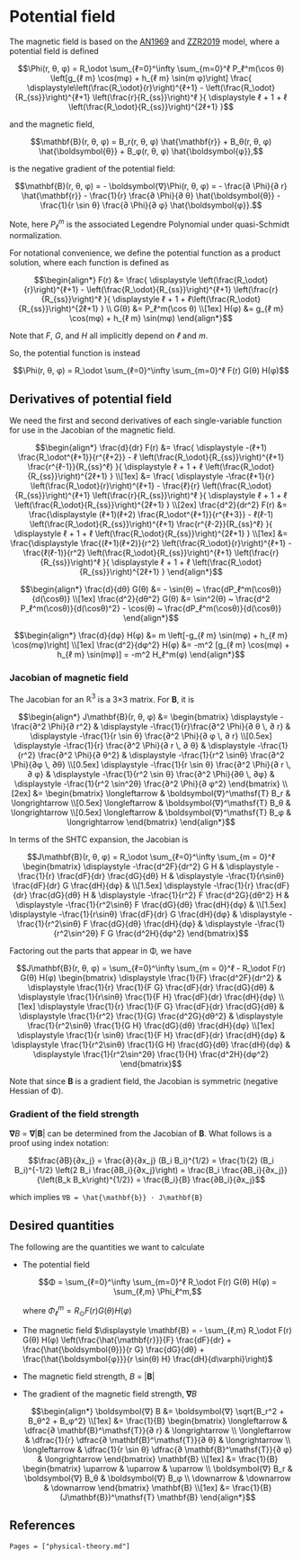 # Potential field
The magnetic field is based on the [AN1969](@citet) and [ZZR2019](@citet) model, where a potential field is defined
```math
\Phi(r, θ, φ)
= R_\odot
  \sum_{ℓ=0}^\infty
    \sum_{m=0}^ℓ
      P_ℓ^m(\cos θ)
      \left[g_{ℓ m} \cos(mφ) + h_{ℓ m} \sin(m φ)\right]
      \frac{
        \displaystyle\left(\frac{R_\odot}{r}\right)^{ℓ+1} - \left(\frac{R_\odot}{R_{ss}}\right)^{ℓ+1} \left(\frac{r}{R_{ss}}\right)^ℓ
      }{
        \displaystyle ℓ + 1 + ℓ \left(\frac{R_\odot}{R_{ss}}\right)^{2ℓ+1}
      }
```
and the magnetic field,
```math
\mathbf{B}(r, θ, φ) = B_r(r, θ, φ) \hat{\mathbf{r}} + B_θ(r, θ, φ) \hat{\boldsymbol{θ}} + B_φ(r, θ, φ) \hat{\boldsymbol{φ}},
```
is the negative gradient of the potential field:
```math
\mathbf{B}(r, θ, φ)
= - \boldsymbol{∇}\Phi(r, θ, φ)
= - \frac{∂ \Phi}{∂ r} \hat{\mathbf{r}}
  - \frac{1}{r} \frac{∂ \Phi}{∂ θ} \hat{\boldsymbol{θ}}
  - \frac{1}{r \sin θ} \frac{∂ \Phi}{∂ φ} \hat{\boldsymbol{φ}}.
```

Note, here $P_ℓ^m$ is the associated Legendre Polynomial under quasi-Schmidt normalization.

For notational convenience, we define the potential function as a product solution, where each function is defined as
```math
\begin{align*}
F(r) &= \frac{
    \displaystyle \left(\frac{R_\odot}{r}\right)^{ℓ+1} - \left(\frac{R_\odot}{R_{ss}}\right)^{ℓ+1} \left(\frac{r}{R_{ss}}\right)^ℓ
}{
    \displaystyle ℓ + 1 + ℓ\left(\frac{R_\odot}{R_{ss}}\right)^{2ℓ+1}
} \\
G(θ) &= P_ℓ^m(\cos θ) \\[1ex]
H(φ) &= g_{ℓ m} \cos(mφ) + h_{ℓ m} \sin(mφ)
\end{align*}
```
Note that _F_, _G_, and _H_ all implicitly depend on _ℓ_ and _m_.

So, the potential function is instead
```math
\Phi(r, θ, φ) = R_\odot \sum_{ℓ=0}^\infty \sum_{m=0}^ℓ F(r) G(θ) H(φ)
```

## Derivatives of potential field
We need the first and second derivatives of each single-variable function for use in the Jacobian of the magnetic field.
```math
\begin{align*}
\frac{d}{dr} F(r)
&= \frac{ \displaystyle
  -(ℓ+1) \frac{R_\odot^{ℓ+1}}{r^{ℓ+2}} - ℓ \left(\frac{R_\odot}{R_{ss}}\right)^{ℓ+1} \frac{r^{ℓ-1}}{R_{ss}^ℓ}
}{ \displaystyle
  ℓ + 1 + ℓ \left(\frac{R_\odot}{R_{ss}}\right)^{2ℓ+1}
} \\[1ex]
&= \frac{ \displaystyle
  -\frac{ℓ+1}{r} \left(\frac{R_\odot}{r}\right)^{ℓ+1} - \frac{ℓ}{r} \left(\frac{R_\odot}{R_{ss}}\right)^{ℓ+1} \left(\frac{r}{R_{ss}}\right)^ℓ
}{ \displaystyle
  ℓ + 1 + ℓ \left(\frac{R_\odot}{R_{ss}}\right)^{2ℓ+1}
}
\\[2ex]
\frac{d^2}{dr^2} F(r)
&= \frac{\displaystyle
  (ℓ+1)(ℓ+2) \frac{R_\odot^{ℓ+1}}{r^{ℓ+3}} - ℓ(ℓ-1) \left(\frac{R_\odot}{R_{ss}}\right)^{ℓ+1} \frac{r^{ℓ-2}}{R_{ss}^ℓ}
}{ \displaystyle
  ℓ + 1 + ℓ \left(\frac{R_\odot}{R_{ss}}\right)^{2ℓ+1}
} \\[1ex]
&= \frac{\displaystyle
  \frac{(ℓ+1)(ℓ+2)}{r^2} \left(\frac{R_\odot}{r}\right)^{ℓ+1} - \frac{ℓ(ℓ-1)}{r^2} \left(\frac{R_\odot}{R_{ss}}\right)^{ℓ+1} \left(\frac{r}{R_{ss}}\right)^ℓ
}{ \displaystyle
  ℓ + 1 + ℓ \left(\frac{R_\odot}{R_{ss}}\right)^{2ℓ+1}
}
\end{align*}
```
```math
\begin{align*}
\frac{d}{dθ} G(θ) &= - \sin(θ) ~ \frac{dP_ℓ^m(\cosθ)}{d(\cosθ)} \\[1ex]
\frac{d^2}{dθ^2} G(θ) &= \sin^2(θ) ~ \frac{d^2 P_ℓ^m(\cosθ)}{d(\cosθ)^2} - \cos(θ) ~ \frac{dP_ℓ^m(\cosθ)}{d(\cosθ)}
\end{align*}
```
```math
\begin{align*}
\frac{d}{dφ} H(φ) &= m \left[-g_{ℓ m} \sin(mφ) + h_{ℓ m} \cos(mφ)\right] \\[1ex]
\frac{d^2}{dφ^2} H(φ) &= -m^2 [g_{ℓ m} \cos(mφ) + h_{ℓ m} \sin(mφ)] = -m^2 H_ℓ^m(φ)
\end{align*}
```

### Jacobian of magnetic field
The Jacobian for an $\mathbb{R}^3$ is a 3×3 matrix.
For **B**, it is
```math
\begin{align*}
J\mathbf{B}(r, θ, φ)
&= \begin{bmatrix}
    \displaystyle -\frac{∂^2 \Phi}{∂ r^2}                        &
    \displaystyle -\frac{1}{r}\frac{∂^2 \Phi}{∂ θ \, ∂ r} &
    \displaystyle -\frac{1}{r \sin θ} \frac{∂^2 \Phi}{∂ φ \, ∂ r} \\[0.5ex]
    \displaystyle -\frac{1}{r} \frac{∂^2 \Phi}{∂ r \, ∂ θ} &
    \displaystyle -\frac{1}{r^2} \frac{∂^2 \Phi}{∂ θ^2}           &
    \displaystyle -\frac{1}{r^2 \sinθ} \frac{∂^2 \Phi}{∂φ \, ∂θ}  \\[0.5ex]
    \displaystyle -\frac{1}{r \sin θ} \frac{∂^2 \Phi}{∂ r \, ∂ φ} &
    \displaystyle -\frac{1}{r^2 \sin θ} \frac{∂^2 \Phi}{∂θ \, ∂φ} &
    \displaystyle -\frac{1}{r^2 \sin^2θ} \frac{∂^2 \Phi}{∂ φ^2}
\end{bmatrix}
\\[2ex]
&= \begin{bmatrix}
    \longleftarrow & \boldsymbol{∇}^\mathsf{T} B_r & \longrightarrow \\[0.5ex]
    \longleftarrow & \boldsymbol{∇}^\mathsf{T} B_θ & \longrightarrow \\[0.5ex]
    \longleftarrow & \boldsymbol{∇}^\mathsf{T} B_φ & \longrightarrow
\end{bmatrix}
\end{align*}
```

In terms of the SHTC expansion, the Jacobian is
```math
J\mathbf{B}(r, θ, φ)
= R_\odot \sum_{ℓ=0}^\infty \sum_{m = 0}^ℓ \begin{bmatrix}
    \displaystyle -\frac{d^2F}{dr^2} G H &
    \displaystyle -\frac{1}{r} \frac{dF}{dr} \frac{dG}{dθ} H &
    \displaystyle -\frac{1}{r\sinθ} \frac{dF}{dr} G \frac{dH}{dφ} &
    \\[1.5ex]
    \displaystyle -\frac{1}{r} \frac{dF}{dr} \frac{dG}{dθ} H &
    \displaystyle -\frac{1}{r^2} F \frac{d^2G}{dθ^2} H &
    \displaystyle -\frac{1}{r^2\sinθ} F \frac{dG}{dθ} \frac{dH}{dφ} &
    \\[1.5ex]
    \displaystyle -\frac{1}{r\sinθ} \frac{dF}{dr} G \frac{dH}{dφ} &
    \displaystyle -\frac{1}{r^2\sinθ} F \frac{dG}{dθ} \frac{dH}{dφ} &
    \displaystyle -\frac{1}{r^2\sin^2θ} F G \frac{d^2H}{dφ^2}
\end{bmatrix}
```
Factoring out the parts that appear in Φ, we have
```math
J\mathbf{B}(r, θ, φ)
= \sum_{ℓ=0}^\infty \sum_{m = 0}^ℓ - R_\odot F(r) G(θ) H(φ) \begin{bmatrix}
    \displaystyle \frac{1}{F} \frac{d^2F}{dr^2} &
    \displaystyle \frac{1}{r} \frac{1}{F G} \frac{dF}{dr} \frac{dG}{dθ} &
    \displaystyle \frac{1}{r\sinθ} \frac{1}{F H} \frac{dF}{dr} \frac{dH}{dφ}
    \\[1ex]
    \displaystyle \frac{1}{r} \frac{1}{F G} \frac{dF}{dr} \frac{dG}{dθ} &
    \displaystyle \frac{1}{r^2} \frac{1}{G} \frac{d^2G}{dθ^2} &
    \displaystyle \frac{1}{r^2\sinθ} \frac{1}{G H} \frac{dG}{dθ} \frac{dH}{dφ}
    \\[1ex]
    \displaystyle \frac{1}{r  \sinθ} \frac{1}{F H} \frac{dF}{dr} \frac{dH}{dφ} &
    \displaystyle \frac{1}{r^2\sinθ} \frac{1}{G H} \frac{dG}{dθ} \frac{dH}{dφ} &
    \displaystyle \frac{1}{r^2\sin^2θ} \frac{1}{H} \frac{d^2H}{dφ^2}
\end{bmatrix}
```
Note that since **B** is a gradient field, the Jacobian is symmetric (negative Hessian of Φ).

### Gradient of the field strength

**∇**_B_ = **∇**|**B**| can be determined from the Jacobian of **B**. What follows is a proof using index notation:
```math
\frac{∂B}{∂x_j}
= \frac{∂}{∂x_j} (B_i B_i)^{1/2}
= \frac{1}{2} (B_i B_i)^{-1/2} \left(2 B_i \frac{∂B_i}{∂x_j}\right)
= \frac{B_i \frac{∂B_i}{∂x_j}}{\left(B_k B_k\right)^{1/2}}
= \frac{B_i}{B} \frac{∂B_i}{∂x_j}
```
which implies ``∇B = \hat{\mathbf{b}} ⋅ J\mathbf{B}``

## Desired quantities
The following are the quantities we want to calculate

- The potential field

  ```math
  Φ = \sum_{ℓ=0}^\infty \sum_{m=0}^ℓ R_\odot F(r) G(θ) H(φ) = \sum_{ℓ,m} \Phi_ℓ^m,
  ```

  where $\Phi_ℓ^m = R_\odot F(r) G(θ) H(φ)$

- The magnetic field
  $\displaystyle \mathbf{B} = - \sum_{ℓ,m} R_\odot F(r) G(θ) H(φ) \left(\frac{\hat{\mathbf{r}}}{F} \frac{dF}{dr} + \frac{\hat{\boldsymbol{θ}}}{r G} \frac{dG}{dθ} + \frac{\hat{\boldsymbol{φ}}}{r \sin(θ) H} \frac{dH}{d\varphi}\right)$

- The magnetic field strength, _B_ = |**B**|

- The gradient of the magnetic field strength, **∇**_B_

  ```math
  \begin{align*}
  \boldsymbol{∇} B
  &= \boldsymbol{∇} \sqrt{B_r^2 + B_θ^2 + B_φ^2} \\[1ex]
  &= \frac{1}{B} \begin{bmatrix}
        \longleftarrow & \dfrac{∂ \mathbf{B}^\mathsf{T}}{∂ r} & \longrightarrow \\
        \longleftarrow & \dfrac{1}{r} \dfrac{∂ \mathbf{B}^\mathsf{T}}{∂ θ} & \longrightarrow \\
        \longleftarrow & \dfrac{1}{r \sin θ} \dfrac{∂ \mathbf{B}^\mathsf{T}}{∂ φ} & \longrightarrow
    \end{bmatrix} \mathbf{B}
  \\[1ex]
  &= \frac{1}{B} \begin{bmatrix}
        \uparrow & \uparrow & \uparrow \\
        \boldsymbol{∇} B_r & \boldsymbol{∇} B_θ & \boldsymbol{∇} B_φ \\
        \downarrow & \downarrow & \downarrow
    \end{bmatrix} \mathbf{B} \\[1ex]
  &= \frac{1}{B} (J\mathbf{B})^\mathsf{T} \mathbf{B}
  \end{align*}
  ```

## References
```@bibliography
Pages = ["physical-theory.md"]
```
